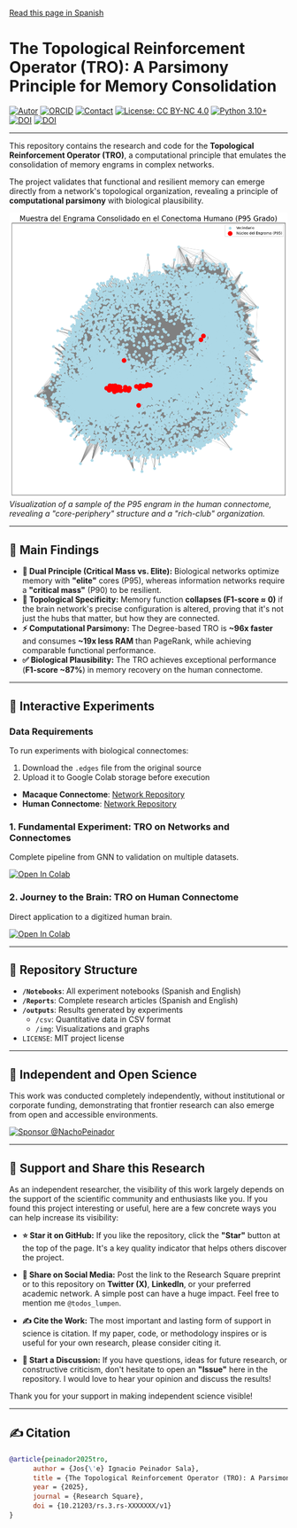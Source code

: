 [Read this page in Spanish](README.md)

# The Topological Reinforcement Operator (TRO): A Parsimony Principle for Memory Consolidation

[![Autor](https://img.shields.io/badge/Autor-Jos%C3%A9%20Ignacio%20Peinador%20Sala-lightgrey.svg)](https://orcid.org/0009-0008-1822-3452)
[![ORCID](https://img.shields.io/badge/ORCID-0009--0008--1822--3452-A6CE39.svg?logo=orcid&logoColor=white)](https://orcid.org/0009-0008-1822-3452)
[![Contact](https://img.shields.io/badge/Contacto-joseignacio.peinador@gmail.com-007BFF.svg)](mailto:joseignacio.peinador@gmail.com)
[![License: CC BY-NC 4.0](https://img.shields.io/badge/License-CC%20BY--NC%204.0-lightgrey.svg)](https://creativecommons.org/licenses/by-nc/4.0/)
[![Python 3.10+](https://img.shields.io/badge/python-3.10+-blue.svg)](https://www.python.org/downloads/)
[![DOI](https://img.shields.io/badge/DOI-10.21203/rs.3.rs--XXXXXXX-blue.svg)](https://doi.org/10.21203/rs.3.rs-XXXXXXX/v1)
[![DOI](https://zenodo.org/badge/DOI/10.5281/zenodo.17176412.svg)](https://doi.org/10.5281/zenodo.17176412)

---

This repository contains the research and code for the **Topological Reinforcement Operator (TRO)**, a computational principle that emulates the consolidation of memory engrams in complex networks.

The project validates that functional and resilient memory can emerge directly from a network's topological organization, revealing a principle of **computational parsimony** with biological plausibility.

![Engram Visualization](outputs/img/engrama_humano.png)
*Visualization of a sample of the P95 engram in the human connectome, revealing a "core-periphery" structure and a "rich-club" organization.*

---

## 🎯 Main Findings

* **🧠 Dual Principle (Critical Mass vs. Elite):** Biological networks optimize memory with **"elite"** cores (P95), whereas information networks require a **"critical mass"** (P90) to be resilient.
* **🔗 Topological Specificity:** Memory function **collapses (F1-score ≈ 0)** if the brain network's precise configuration is altered, proving that it's not just the hubs that matter, but how they are connected.
* **⚡ Computational Parsimony:** The Degree-based TRO is **~96x faster** and consumes **~19x less RAM** than PageRank, while achieving comparable functional performance.
* **✅ Biological Plausibility:** The TRO achieves exceptional performance (**F1-score ~87%**) in memory recovery on the human connectome.

---

## 🔬 Interactive Experiments

### **Data Requirements**

To run experiments with biological connectomes:
1.  Download the `.edges` file from the original source
2.  Upload it to Google Colab storage before execution

* **Macaque Connectome**: [Network Repository](https://networkrepository.com/bn-macaque-rhesus-cerebral-cortex-1.php)
* **Human Connectome**: [Network Repository](https://networkrepository.com/bn-human-BNU-1-0025890-session-1.php)

### **1. Fundamental Experiment: TRO on Networks and Connectomes**
Complete pipeline from GNN to validation on multiple datasets.

[![Open In Colab](https://colab.research.google.com/assets/colab-badge.svg)](https://colab.research.google.com/drive/1ZjOQYFvxjeeLR7t1OSB0qTXgMPrP5TRk?usp=sharing)

### **2. Journey to the Brain: TRO on Human Connectome**
Direct application to a digitized human brain.

[![Open In Colab](https://colab.research.google.com/assets/colab-badge.svg)](https://colab.research.google.com/drive/1PlIGkPnToAvCXUJR9BEflZyyDNUytf4I?usp=sharing)

---

## 📂 Repository Structure

* **`/Notebooks`**: All experiment notebooks (Spanish and English)
* **`/Reports`**: Complete research articles (Spanish and English)  
* **`/outputs`**: Results generated by experiments
  * `/csv`: Quantitative data in CSV format
  * `/img`: Visualizations and graphs
* `LICENSE`: MIT project license

---

## 🔬 Independent and Open Science

This work was conducted completely independently, without institutional or corporate funding, demonstrating that frontier research can also emerge from open and accessible environments.

[![Sponsor @NachoPeinador](https://img.shields.io/badge/Sponsor-%E2%9D%A4-%23db61a2.svg)](https://github.com/sponsors/NachoPeinador)

---

## 🚀 Support and Share this Research

As an independent researcher, the visibility of this work largely depends on the support of the scientific community and enthusiasts like you. If you found this project interesting or useful, here are a few concrete ways you can help increase its visibility:

* **⭐️ Star it on GitHub:** If you like the repository, click the **"Star"** button at the top of the page. It's a key quality indicator that helps others discover the project.

* **🔄 Share on Social Media:** Post the link to the Research Square preprint or to this repository on **Twitter (X)**, **LinkedIn**, or your preferred academic network. A simple post can have a huge impact. Feel free to mention me `@todos_lumpen`.

* **✍️ Cite the Work:** The most important and lasting form of support in science is citation. If my paper, code, or methodology inspires or is useful for your own research, please consider citing it.

* **💬 Start a Discussion:** If you have questions, ideas for future research, or constructive criticism, don't hesitate to open an **"Issue"** here in the repository. I would love to hear your opinion and discuss the results!

Thank you for your support in making independent science visible!

---

## ✍️ Citation

```bibtex
@article{peinador2025tro,
      author = {Jos{\'e} Ignacio Peinador Sala},
      title = {The Topological Reinforcement Operator (TRO): A Parsimony Principle for Memory Consolidation in Complex Networks},
      year = {2025},
      journal = {Research Square},
      doi = {10.21203/rs.3.rs-XXXXXXX/v1}
}
